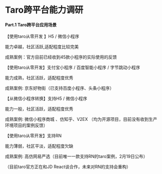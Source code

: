 # Taro跨平台能力调研

#### Part.1 Taro跨平台应用场景





【使用taro从零开发 】H5 / 微信小程序 

能力卓越，社区活跃,适配程度比较完美

成熟案例：官方目前已经收到45款小程序的实际使用的反馈







【使用taro从零开发】支付宝小程序 / 百度智能小程序 / 字节跳动小程序

能力成熟，社区活跃，适配程度优秀

成熟案例:  京东好物街（已支持百度小程序、头条小程序）









【从微信小程序转换】支持H5 / 微信小程序 

能力一般，社区活跃，适配程度优秀

成熟案例:  微信小程序商城 、仿知乎、V2EX （均为开源项目，目前没有收到生产环境项目的案例反馈）









【使用taro从零开发】支持RN

能力薄弱，社区平淡，适配程度欠缺

成熟案例:  高仿网易严选（目前唯一一款支持RN的taro案例，2月19日公布）





（目前taro官方正在和JD React谈合作，未来对RN的支持会重构）









